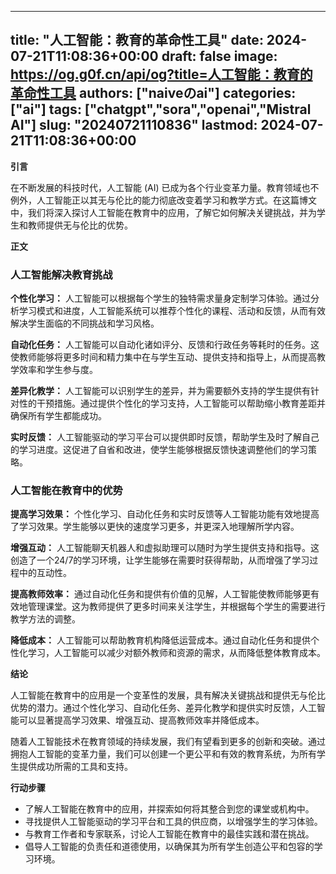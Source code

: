 
---
title: "人工智能：教育的革命性工具"
date: 2024-07-21T11:08:36+00:00
draft: false
image: https://og.g0f.cn/api/og?title=人工智能：教育的革命性工具
authors: ["naiveのai"]
categories: ["ai"]
tags: ["chatgpt","sora","openai","Mistral AI"]
slug: "20240721110836"
lastmod: 2024-07-21T11:08:36+00:00
---
**引言**

在不断发展的科技时代，人工智能 (AI) 已成为各个行业变革力量。教育领域也不例外，人工智能正以其无与伦比的能力彻底改变着学习和教学方式。在这篇博文中，我们将深入探讨人工智能在教育中的应用，了解它如何解决关键挑战，并为学生和教师提供无与伦比的优势。

**正文**

### 人工智能解决教育挑战

**个性化学习：**
人工智能可以根据每个学生的独特需求量身定制学习体验。通过分析学习模式和进度，人工智能系统可以推荐个性化的课程、活动和反馈，从而有效解决学生面临的不同挑战和学习风格。

**自动化任务：**
人工智能可以自动化诸如评分、反馈和行政任务等耗时的任务。这使教师能够将更多时间和精力集中在与学生互动、提供支持和指导上，从而提高教学效率和学生参与度。

**差异化教学：**
人工智能可以识别学生的差异，并为需要额外支持的学生提供有针对性的干预措施。通过提供个性化的学习支持，人工智能可以帮助缩小教育差距并确保所有学生都能成功。

**实时反馈：**
人工智能驱动的学习平台可以提供即时反馈，帮助学生及时了解自己的学习进度。这促进了自省和改进，使学生能够根据反馈快速调整他们的学习策略。

### 人工智能在教育中的优势

**提高学习效果：**
个性化学习、自动化任务和实时反馈等人工智能功能有效地提高了学习效果。学生能够以更快的速度学习更多，并更深入地理解所学内容。

**增强互动：**
人工智能聊天机器人和虚拟助理可以随时为学生提供支持和指导。这创造了一个24/7的学习环境，让学生能够在需要时获得帮助，从而增强了学习过程中的互动性。

**提高教师效率：**
通过自动化任务和提供有价值的见解，人工智能使教师能够更有效地管理课堂。这为教师提供了更多时间来关注学生，并根据每个学生的需要进行教学方法的调整。

**降低成本：**
人工智能可以帮助教育机构降低运营成本。通过自动化任务和提供个性化学习，人工智能可以减少对额外教师和资源的需求，从而降低整体教育成本。

**结论**

人工智能在教育中的应用是一个变革性的发展，具有解决关键挑战和提供无与伦比优势的潜力。通过个性化学习、自动化任务、差异化教学和提供实时反馈，人工智能可以显著提高学习效果、增强互动、提高教师效率并降低成本。

随着人工智能技术在教育领域的持续发展，我们有望看到更多的创新和突破。通过拥抱人工智能的变革力量，我们可以创建一个更公平和有效的教育系统，为所有学生提供成功所需的工具和支持。

**行动步骤**

* 了解人工智能在教育中的应用，并探索如何将其整合到您的课堂或机构中。
* 寻找提供人工智能驱动的学习平台和工具的供应商，以增强学生的学习体验。
* 与教育工作者和专家联系，讨论人工智能在教育中的最佳实践和潜在挑战。
* 倡导人工智能的负责任和道德使用，以确保其为所有学生创造公平和包容的学习环境。